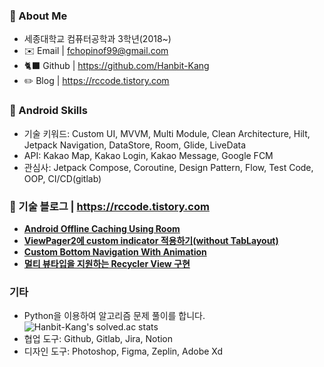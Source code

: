 ### 👋 About Me
- 세종대학교 컴퓨터공학과 3학년(2018~)
- ✉️ Email | fchopinof99@gmail.com
- 🐈‍⬛ Github | https://github.com/Hanbit-Kang
- ✏️  Blog | https://rccode.tistory.com

### 🤖 Android Skills

- 기술 키워드: Custom UI, MVVM, Multi Module, Clean Architecture, Hilt, Jetpack Navigation, DataStore, Room, Glide, LiveData
- API: Kakao Map, Kakao Login, Kakao Message, Google FCM
- 관심사: Jetpack Compose, Coroutine, Design Pattern, Flow, Test Code, OOP, CI/CD(gitlab)


### 📝 기술 블로그 | https://rccode.tistory.com
- **[Android Offline Caching Using Room](https://rccode.tistory.com/292)**
- **[ViewPager2에 custom indicator 적용하기(without TabLayout)](https://rccode.tistory.com/291)**
- **[Custom Bottom Navigation With Animation](https://rccode.tistory.com/289)**
- **[멀티 뷰타입을 지원하는 Recycler View 구현](https://rccode.tistory.com/285)**

### 기타

- Python을 이용하여 알고리즘 문제 풀이를 합니다.
![Hanbit-Kang's solved.ac stats](https://github-readme-solvedac.hyp3rflow.vercel.app/api/?handle=fchopinof99)
- 협업 도구: Github, Gitlab, Jira, Notion
- 디자인 도구: Photoshop, Figma, Zeplin, Adobe Xd
